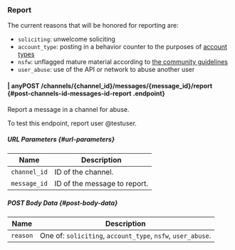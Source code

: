 ### Report

The current reasons that will be honored for reporting are:

* `soliciting`: unwelcome soliciting
* `account_type`: posting in a behavior counter to the purposes of [account types](https://pnut.io/docs/resources/account-types)
* `nsfw`: unflagged mature material according to [the community guidelines](https://pnut.io/docs/resources/mature-content)
* `user_abuse`: use of the API or network to abuse another user



#### <span class="endpoint-meta"><i class="fas fa-lock"></i> | <i class="fas fa-user"></i> any</span><span class="method method-post">POST</span> /channels/<span class="call-param">{channel_id}</span>/messages/<span class="call-param">{message_id}</span>/report [<i class="fas fa-paragraph"></i>](#post-channels-id-messages-id-report) {#post-channels-id-messages-id-report .endpoint}

Report a message in a channel for abuse.

To test this endpoint, report user @testuser.

##### URL Parameters [<i class="fas fa-paragraph"></i>](#url-parameters) {#url-parameters}

Name|Description
-|-
`channel_id`|ID of the channel.
`message_id`|ID of the message to report.

##### POST Body Data [<i class="fas fa-paragraph"></i>](#post-body-data) {#post-body-data}

Name|Description
-|-
`reason`|One of: `soliciting`, `account_type`, `nsfw`, `user_abuse`. 